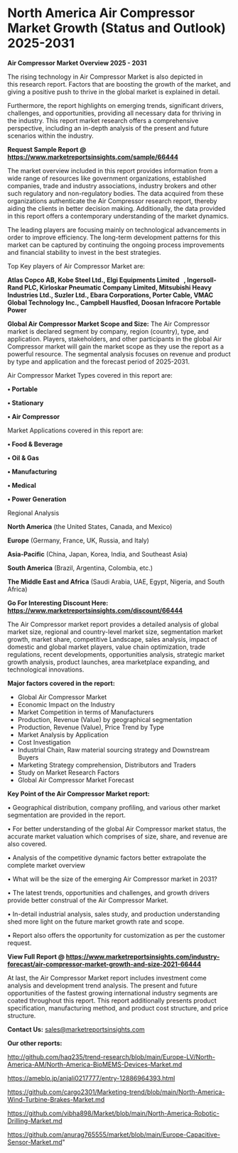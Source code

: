 # North America Air Compressor Market Growth (Status and Outlook) 2025-2031

<Strong> Air Compressor Market Overview 2025 - 2031</strong>

The rising technology in Air Compressor Market is also depicted in this research report. Factors that are boosting the growth of the market, and giving a positive push to thrive in the global market is explained in detail.

Furthermore, the report highlights on emerging trends, significant drivers, challenges, and opportunities, providing all necessary data for thriving in the industry. This report market research offers a comprehensive perspective, including an in-depth analysis of the present and future scenarios within the industry.

<strong>Request Sample Report @ <a href=https://www.marketreportsinsights.com/sample/66444>https://www.marketreportsinsights.com/sample/66444</a></strong>

The market overview included in this report provides information from a wide range of resources like government organizations, established companies, trade and industry associations, industry brokers and other such regulatory and non-regulatory bodies. The data acquired from these organizations authenticate the Air Compressor research report, thereby aiding the clients in better decision making. Additionally, the data provided in this report offers a contemporary understanding of the market dynamics.

The leading players are focusing mainly on technological advancements in order to improve efficiency. The long-term development patterns for this market can be captured by continuing the ongoing process improvements and financial stability to invest in the best strategies.

Top Key players of Air Compressor Market are:

<strong>Atlas Copco AB, Kobe Steel Ltd., Elgi Equipments Limited   , Ingersoll-Rand PLC, Kirloskar Pneumatic Company Limited, Mitsubishi Heavy Industries Ltd., Suzler Ltd., Ebara Corporations, Porter Cable, VMAC Global Technology Inc., Campbell Hausfled, Doosan Infracore Portable Power</strong>

<strong><b>Global Air Compressor Market Scope and Size:</b></strong>
The Air Compressor market is declared segment by company, region (country), type, and application. Players, stakeholders, and other participants in the global Air Compressor market will gain the market scope as they use the report as a powerful resource. The segmental analysis focuses on revenue and product by type and application and the forecast period of 2025-2031.

Air Compressor Market Types covered in this report are:

<strong>• Portable

• Stationary

• Air Compressor</strong>

Market Applications covered in this report are:

<strong>• Food & Beverage

• Oil & Gas

• Manufacturing

• Medical

• Power Generation</strong> 

Regional Analysis

<strong>North America</strong> (the United States, Canada, and Mexico)

<strong>Europe</strong> (Germany, France, UK, Russia, and Italy)

<strong>Asia-Pacific</strong> (China, Japan, Korea, India, and Southeast Asia)

<strong>South America</strong> (Brazil, Argentina, Colombia, etc.)

<strong>The Middle East and Africa</strong> (Saudi Arabia, UAE, Egypt, Nigeria, and South Africa)

<strong>Go For Interesting Discount Here: <a href=https://www.marketreportsinsights.com/discount/66444>https://www.marketreportsinsights.com/discount/66444</a></strong>

The Air Compressor market report provides a detailed analysis of global market size, regional and country-level market size, segmentation market growth, market share, competitive Landscape, sales analysis, impact of domestic and global market players, value chain optimization, trade regulations, recent developments, opportunities analysis, strategic market growth analysis, product launches, area marketplace expanding, and technological innovations.

<strong><b>Major factors covered in the report:</b></strong>
<ul>
  <li>Global Air Compressor Market </li>
  <li>Economic Impact on the Industry</li>
  <li>Market Competition in terms of Manufacturers</li>
  <li>Production, Revenue (Value) by geographical segmentation</li>
  <li>Production, Revenue (Value), Price Trend by Type</li>
  <li>Market Analysis by Application</li>
  <li>Cost Investigation</li>
  <li>Industrial Chain, Raw material sourcing strategy and Downstream Buyers</li>
  <li>Marketing Strategy comprehension, Distributors and Traders</li>
  <li>Study on Market Research Factors</li>
  <li>Global Air Compressor Market Forecast</li>
</ul>

<strong><b>Key Point of the Air Compressor Market report:</b></strong>

• Geographical distribution, company profiling, and various other market segmentation are provided in the report.

• For better understanding of the global Air Compressor market status, the accurate market valuation which comprises of size, share, and revenue are also covered.

• Analysis of the competitive dynamic factors better extrapolate the complete market overview

• What will be the size of the emerging Air Compressor market in 2031?

• The latest trends, opportunities and challenges, and growth drivers provide better construal of the Air Compressor Market.

• In-detail industrial analysis, sales study, and production understanding shed more light on the future market growth rate and scope.

• Report also offers the opportunity for customization as per the customer request.

<strong><b>View Full Report @ <a href=https://www.marketreportsinsights.com/industry-forecast/air-compressor-market-growth-and-size-2021-66444>https://www.marketreportsinsights.com/industry-forecast/air-compressor-market-growth-and-size-2021-66444</a></b></strong>


At last, the Air Compressor Market report includes investment come analysis and development trend analysis. The present and future opportunities of the fastest growing international industry segments are coated throughout this report. This report additionally presents product specification, manufacturing method, and product cost structure, and price structure.

<strong>Contact Us:</strong>
sales@marketreportsinsights.com

<strong>Our other reports:</strong>

<a href=http://github.com/haq235/trend-research/blob/main/Europe-LV/North-America-AM/North-America-BioMEMS-Devices-Market.md>http://github.com/haq235/trend-research/blob/main/Europe-LV/North-America-AM/North-America-BioMEMS-Devices-Market.md</a>

<a href=https://ameblo.jp/anjali0217777/entry-12886964393.html>https://ameblo.jp/anjali0217777/entry-12886964393.html</a>

<a href=https://github.com/cargo2301/Marketing-trend/blob/main/North-America-Wind-Turbine-Brakes-Market.md>https://github.com/cargo2301/Marketing-trend/blob/main/North-America-Wind-Turbine-Brakes-Market.md</a>

<a href=https://github.com/vibha898/Market/blob/main/North-America-Robotic-Drilling-Market.md>https://github.com/vibha898/Market/blob/main/North-America-Robotic-Drilling-Market.md</a>

<a href=https://github.com/anurag765555/market/blob/main/Europe-Capacitive-Sensor-Market.md>https://github.com/anurag765555/market/blob/main/Europe-Capacitive-Sensor-Market.md</a>"
